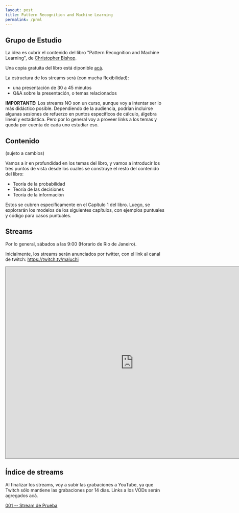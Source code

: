 ```yaml
---
layout: post
title: Pattern Recognition and Machine Learning
permalink: /prml
---
```


## Grupo de Estudio

La idea es cubrir el contenido del libro "Pattern Recognition and Machine Learning", de [Christopher Bishop](https://www.microsoft.com/en-us/research/people/cmbishop/).

Una copia gratuita del libro está diponible [acá](https://www.microsoft.com/en-us/research/people/cmbishop/prml-book/).

La estructura de los streams será (con mucha flexibilidad):

* una presentación de 30 a 45 minutos
* Q&A sobre la presentación, o temas relacionados

**IMPORTANTE:** Los streams NO son un curso, aunque voy a intentar ser lo más didáctico posible. Dependiendo de la audiencia, podrían incluirse algunas sesiones de refuerzo en puntos específicos de cálculo, álgebra lineal y estadística. Pero por lo general voy a proveer links a los temas y queda por cuenta de cada uno estudiar eso.

## Contenido
(sujeto a cambios)

Vamos a ir en profundidad en los temas del libro, y vamos a introducir los tres puntos de vista desde los cuales se construye el resto del contenido del libro:

* Teoría de la probabilidad
* Teoría de las decisiones
* Teoría de la información

Estos se cubren específicamente en el Capítulo 1 del libro. Luego, se explorarán los modelos de los siguientes capítulos, con ejemplos puntuales y código para casos puntuales.

## Streams

Por lo general, sábados a las 9:00 (Horario de Rio de Janeiro).

Inicialmente, los streams serán anunciados por twitter, con el link al canal de twitch: <a  href="https://twitch.tv/maluchi">https://twitch.tv/maluchi<span class="fa fa-twitch fa-lg main-list-item-icon"></span></a>

<iframe src="https://calendar.google.com/calendar/embed?height=600&wkst=2&bgcolor=%23ffffff&ctz=America%2FSao_Paulo&src=cG4xMnQxZnVlZHRnMmhxajJkYW1ocWV0bThAZ3JvdXAuY2FsZW5kYXIuZ29vZ2xlLmNvbQ&color=%23F6BF26" style="border:solid 1px #777" width="800" height="600" frameborder="0" scrolling="no"></iframe>

## Índice de streams

Al finalizar los streams, voy a subir las grabaciones a YouTube, ya que Twitch sólo mantiene las grabaciones por 14 días. Links a los VODs serán agregados acá.

[001 -- Stream de Prueba](https://youtu.be/FUXvSpvtTUE)

